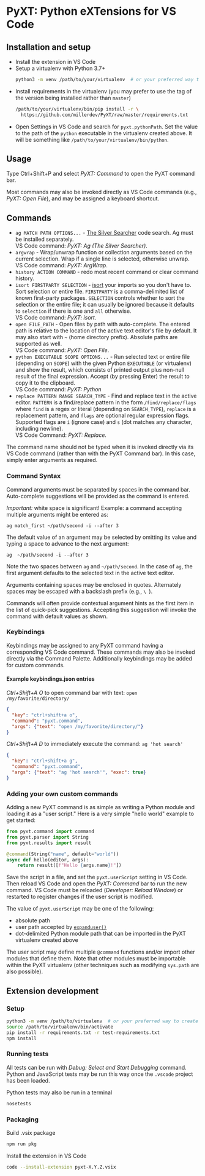 # PyXT: Python eXTensions for VS Code

## Installation and setup

- Install the extension in VS Code
- Setup a virtualenv with Python 3.7+
  ```sh
  python3 -m venv /path/to/your/virtualenv  # or your preferred way to create a virtualenv
  ```
- Install requirements in the virtualenv (you may prefer to use the tag of the
  version being installed rather than `master`)
  ```sh
  /path/to/your/virtualenv/bin/pip install -r \
    https://github.com/millerdev/PyXT/raw/master/requirements.txt
  ```
- Open Settings in VS Code and search for `pyxt.pythonPath`. Set the value to
  the path of the `python` executable in the virtualenv created above. It will
  be something like `/path/to/your/virtualenv/bin/python`.

## Usage

Type Ctrl+Shift+P and select _PyXT: Command_ to open the PyXT command bar.

Most commands may also be invoked directly as VS Code commands (e.g.,
_PyXT: Open File_), and may be assigned a keyboard shortcut.

## Commands

- `ag MATCH PATH OPTIONS...` - [The Silver Searcher](https://github.com/ggreer/the_silver_searcher) code
  search. Ag must be installed separately.  
  VS Code command: _PyXT: Ag (The Silver Searcher)_.
- `argwrap` - Wrap/unwrap function or collection arguments based on the current
  selection. Wrap if a single line is selected, otherwise unwrap.  
  VS Code command: _PyXT: ArgWrap_.
- `history ACTION COMMAND` - redo most recent command or clear command history.
- `isort FIRSTPARTY SELECTION` - [isort](https://pycqa.github.io/isort/) your
  imports so you don't have to. Sort selection or entire file. `FIRSTPARTY` is a
  comma-delimited list of known first-party packages. `SELECTION` controls
  whether to sort the selection or the entire file; it can usually be ignored
  because it defaults to `selection` if there is one and `all` otherwise.  
  VS Code command: _PyXT: isort_.
- `open FILE_PATH` - Open files by path with auto-complete. The entered path is relative to
  the location of the active text editor's file by default. It may also start
  with `~` (home directory prefix). Absolute paths are supported as well.  
  VS Code command: _PyXT: Open File_.
- `python EXECUTABLE SCOPE OPTIONS...` - Run selected text or entire file
  (depending on `SCOPE`) with the given Python `EXECUTABLE` (or virtualenv) and
  show the result, which consists of printed output plus non-null result of the
  final expression. Accept (by pressing Enter) the result to copy it to the
  clipboard.  
  VS Code command: _PyXT: Python_
- `replace PATTERN RANGE SEARCH_TYPE` - Find and replace text in the active
  editor. `PATTERN` is a find/replace pattern in the form `/find/replace/flags`
  where `find` is a regex or literal (depending on `SEARCH_TYPE`), `replace` is
  a replacement pattern, and `flags` are optional regular expression flags.
  Supported flags are `i` (ignore case) and `s` (dot matches any character,
  including newline).  
  VS Code Command: _PyXT: Replace_.

The command name should not be typed when it is invoked directly via its
VS Code command (rather than with the PyXT Command bar). In this case, simply
enter arguments as required.

### Command Syntax

Command arguments must be separated by spaces in the command bar. Auto-complete
suggestions will be provided as the command is entered.

_Important:_ white space is significant! Example: a command accepting multiple
arguments might be entered as:

```
ag match_first ~/path/second -i --after 3
```

The default value of an argument may be selected by omitting its value and
typing a space to advance to the next argument:

```
ag  ~/path/second -i --after 3
```

Note the two spaces between `ag` and `~/path/second`. In the case of `ag`, the
first argument defaults to the selected text in the active text editor.

Arguments containing spaces may be enclosed in quotes. Alternately spaces may
be escaped with a backslash prefix (e.g., `\ `).

Commands will often provide contextual argument hints as the first item in the
list of quick-pick suggestions. Accepting this suggestion will invoke the
command with default values as shown.

### Keybindings

Keybindings may be assigned to any PyXT command having a corresponding VS Code
command. These commands may also be invoked directly via the Command Palette.
Additionally keybindings may be added for custom commands.

#### Example keybindings.json entries

_Ctrl+Shift+A O_ to open command bar with text: `open /my/favorite/directory/`

```json
{
  "key": "ctrl+shift+a o",
  "command": "pyxt.command",
  "args": {"text": "open /my/favorite/directory/"}
}
```

_Ctrl+Shift+A D_ to immediately execute the command: `ag 'hot search'`

```json
{
  "key": "ctrl+shift+a g",
  "command": "pyxt.command",
  "args": {"text": "ag 'hot search'", "exec": true}
}
```

### Adding your own custom commands

Adding a new PyXT command is as simple as writing a Python module and loading
it as a "user script." Here is a very simple "hello world" example to get
started:

```py
from pyxt.command import command
from pyxt.parser import String
from pyxt.results import result

@command(String("name", default="world"))
async def hello(editor, args):
    return result([f"Hello {args.name}!"])
```

Save the script in a file, and set the `pyxt.userScript` setting in VS Code.
Then reload VS Code and open the _PyXT: Command_ bar to run the new command.
VS Code must be reloaded (_Developer: Reload Window_) or restarted to register
changes if the user script is modified.

The value of `pyxt.userScript` may be one of the following:

- absolute path
- user path accepted by [`expanduser()`](https://docs.python.org/3/library/os.path.html#os.path.expanduser)
- dot-delimited Python module path that can be imported in the PyXT virtualenv
  created above

The user script may define multiple `@command` functions and/or import other
modules that define them. Note that other modules must be importable within the
PyXT virtualenv (other techniques such as modifying `sys.path` are also
possible).

## Extension development

### Setup

```sh
python3 -m venv /path/to/virtualenv  # or your preferred way to create a virtualenv
source /path/to/virtualenv/bin/activate
pip install -r requirements.txt -r test-requirements.txt
npm install
```

### Running tests

All tests can be run with *Debug: Select and Start Debugging* command.
Python and JavaScript tests may be run this way once the `.vscode` project
has been loaded.

Python tests may also be run in a terminal

```sh
nosetests
```

### Packaging

Build .vsix package

```sh
npm run pkg
```

Install the extension in VS Code

```sh
code --install-extension pyxt-X.Y.Z.vsix
```
